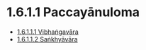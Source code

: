 

# 1.6.1.1 Paccayānuloma

* [1.6.1.1.1 Vibhaṅgavāra](1.6.1.1/1.6.1.1.1.md)
* [1.6.1.1.2 Saṅkhyāvāra](1.6.1.1/1.6.1.1.2.md)



